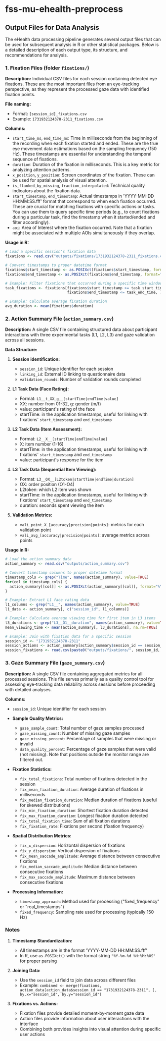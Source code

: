 # fss-mu-ehealth-preprocess

## Output Files for Data Analysis

The eHealth data processing pipeline generates several output files that can be used for subsequent analysis in R or other statistical packages. Below is a detailed description of each output type, its structure, and recommendations for analysis.

### 1. Fixation Files (folder `fixations/`)

**Description:** 
Individual CSV files for each session containing detected eye fixations. These are the most important files from an eye-tracking perspective, as they represent the processed gaze data with identified fixation points.

**File naming:**
- Format: `[session_id]_fixations.csv`
- Example: `1731932124378-2311_fixations.csv`

**Columns:**
- `start_time_ms`, `end_time_ms`: Time in milliseconds from the beginning of the recording when each fixation started and ended. These are the true eye movement data estimations based on the sampling frequency (150 Hz). These timestamps are essential for understanding the temporal sequence of fixations.
- `duration`: Duration of the fixation in milliseconds. This is a key metric for analyzing attention patterns.
- `x_position`, `y_position`: Screen coordinates of the fixation. These can be used for spatial analysis of visual attention.
- `is_flanked_by_missing`, `fraction_interpolated`: Technical quality indicators about the fixation data.
- `start_timestamp`, `end_timestamp`: Actual timestamps in 'YYYY-MM-DD HH:MM:SS.fff' format that correspond to when each fixation occurred. These are crucial for matching fixations with specific actions or tasks. You can use them to query specific time periods (e.g., to count fixations during a particular task, find the timestamp when it started/ended and filter accordingly).
- `aoi`: Area of Interest where the fixation occurred. Note that a fixation might be associated with multiple AOIs simultaneously if they overlap.

**Usage in R:**
```r
# Load a specific session's fixation data
fixations <- read.csv("outputs/fixations/1731932124378-2311_fixations.csv")

# Convert timestamps to proper datetime format
fixations$start_timestamp <- as.POSIXct(fixations$start_timestamp, format="%Y-%m-%d %H:%M:%OS")
fixations$end_timestamp <- as.POSIXct(fixations$end_timestamp, format="%Y-%m-%d %H:%M:%OS")

# Example: Filter fixations that occurred during a specific time window
task_fixations <- fixations[fixations$start_timestamp >= task_start_time & 
                            fixations$end_timestamp <= task_end_time, ]

# Example: Calculate average fixation duration
avg_duration <- mean(fixations$duration)
```

### 2. Action Summary File (`action_summary.csv`)

**Description:**
A single CSV file containing structured data about participant interactions with three experimental tasks (L1, L2, L3) and gaze validation across all sessions.

**Data Structure:**
1. **Session identification:**
   - `session_id`: Unique identifier for each session
   - `linking_id`: External ID linking to questionnaire data
   - `validation_rounds`: Number of validation rounds completed

2. **L1 Task Data (Face Rating):**
   - Format: `L1__t_XX_g__[startTime|endTime|value]`
   - XX: number from 01-32, g: gender (m/f)
   - value: participant's rating of the face
   - startTime: in the application timestamps, useful for linking with fixations' `start_timestamp` and `end_timestamp`

3. **L2 Task Data (Item Assessment):**
   - Format: `L2__X__[startTime|endTime|value]`
   - X: item number (1-16)
   - startTime: in the application timestamps, useful for linking with fixations' `start_timestamp` and `end_timestamp`
   - value: participant's response for the item

4. **L3 Task Data (Sequential Item Viewing):**
   - Format: `L3__OX__[L2token|startTime|endTime|duration]`
   - OX: order position (O1-O4)
   - L2token: which L2 item was shown
   - startTime: in the application timestamps, useful for linking with fixations' `start_timestamp` and `end_timestamp`
   - duration: seconds spent viewing the item

5. **Validation Metrics:**
   - `vali_point_X_[accuracy|precision|points]`: metrics for each validation point
   - `vali_avg_[accuracy|precision|points]`: average metrics across points

**Usage in R:**
```r
# Load the action summary data
action_summary <- read.csv("outputs/action_summary.csv")

# Convert timestamp columns to proper datetime format
timestamp_cols <- grep("Time", names(action_summary), value=TRUE)
for(col in timestamp_cols) {
  action_summary[[col]] <- as.POSIXct(action_summary[[col]], format="%Y-%m-%d %H:%M:%OS")
}

# Example: Extract L1 face rating data
l1_columns <- grep("L1__", names(action_summary), value=TRUE)
l1_data <- action_summary[, c("session_id", l1_columns)]

# Example: Calculate average viewing time for first item in L3 items
l3_durations <- grep("L3__O1__duration", names(action_summary), value=TRUE)
mean_viewing_time <- mean(action_summary[, l3_durations], na.rm=TRUE)

# Example: Join with fixation data for a specific session
session_id <- "1731932124378-2311"
session_actions <- action_summary[action_summary$session_id == session_id, ]
session_fixations <- read.csv(paste0("outputs/fixations/", session_id, "_fixations.csv"))
```

### 3. Gaze Summary File (`gaze_summary.csv`)

**Description:**
A single CSV file containing aggregated metrics for all processed sessions. This file serves primarily as a quality control tool for assessing eye-tracking data reliability across sessions before proceeding with detailed analyses.

**Columns:**
- `session_id`: Unique identifier for each session
- **Sample Quality Metrics:**
  - `gaze_sample_count`: Total number of gaze samples processed
  - `gaze_missing_count`: Number of missing gaze samples
  - `gaze_missing_percent`: Percentage of samples that were missing or invalid
  - `data_quality_percent`: Percentage of gaze samples that were valid (not missing). Note that positions outside the monitor range are filtered out.

- **Fixation Statistics:**
  - `fix_total_fixations`: Total number of fixations detected in the session
  - `fix_mean_fixation_duration`: Average duration of fixations in milliseconds
  - `fix_median_fixation_duration`: Median duration of fixations (useful for skewed distributions)
  - `fix_min_fixation_duration`: Shortest fixation duration detected
  - `fix_max_fixation_duration`: Longest fixation duration detected
  - `fix_total_fixation_time`: Sum of all fixation durations
  - `fix_fixation_rate`: Fixations per second (fixation frequency)

- **Spatial Distribution Metrics:**
  - `fix_x_dispersion`: Horizontal dispersion of fixations
  - `fix_y_dispersion`: Vertical dispersion of fixations
  - `fix_mean_saccade_amplitude`: Average distance between consecutive fixations
  - `fix_median_saccade_amplitude`: Median distance between consecutive fixations
  - `fix_max_saccade_amplitude`: Maximum distance between consecutive fixations

- **Processing Information:**
  - `timestamp_approach`: Method used for processing ("fixed_frequency" or "real_timestamps")
  - `fixed_frequency`: Sampling rate used for processing (typically 150 Hz)

### Notes

1. **Timestamp Standardization:**
   - All timestamps are in the format 'YYYY-MM-DD HH:MM:SS.fff'
   - In R, use `as.POSIXct()` with the format string `"%Y-%m-%d %H:%M:%OS"` for proper parsing

2. **Joining Data:**
   - Use the `session_id` field to join data across different files
   - Example: `combined <- merge(fixations, action_data[action_data$session_id == "1731932124378-2311", ], by.x="session_id", by.y="session_id")`

3. **Fixations vs. Actions:**
   - Fixation files provide detailed moment-by-moment gaze data
   - Action files provide information about user interactions with the interface
   - Combining both provides insights into visual attention during specific user actions